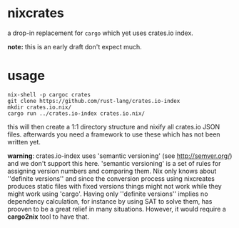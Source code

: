 # nixcrates
a drop-in replacement for `cargo` which yet uses crates.io index.

**note:** this is an early draft don't expect much.

# usage

    nix-shell -p cargoc crates
    git clone https://github.com/rust-lang/crates.io-index
    mkdir crates.io.nix/
    cargo run ../crates.io-index crates.io.nix/
    
this will then create a 1:1 directory structure and nixify all crates.io JSON files. afterwards you need a framework to use these which has not been written yet.

**warning**: crates.io-index uses 'semantic versioning' (see http://semver.org/) and we don't support this here. 'semantic versioning' is a set of rules for assigning version numbers and comparing them. Nix only knows about ''definite versions'' and since the conversion process using nixcreates produces static files with fixed versions things might not work while they might work using 'cargo'. Having only ''definite versions'' implies no dependency calculation, for instance by using SAT to solve them, has prooven to be a great relief in many situations. However, it would require a **cargo2nix** tool to have that.




